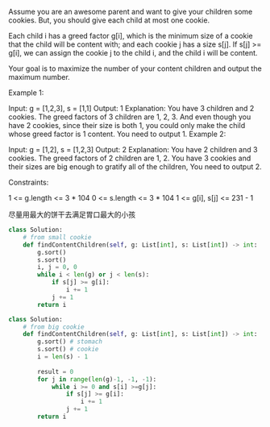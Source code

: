 Assume you are an awesome parent 
and want to give your children some cookies. 
But, you should give each child at most one cookie.

Each child i has a greed factor g[i], 
which is the minimum size of a cookie that the child will be content with; 
and each cookie j has a size s[j]. 
If s[j] >= g[i], we can assign the cookie j to the child i, 
and the child i will be content. 

Your goal is to maximize the number of your content children 
and output the maximum number.

 

Example 1:

Input: g = [1,2,3], s = [1,1]
Output: 1
Explanation: You have 3 children and 2 cookies. 
The greed factors of 3 children are 1, 2, 3. 
And even though you have 2 cookies, since their size is both 1, 
you could only make the child whose greed factor is 1 content.
You need to output 1.
Example 2:

Input: g = [1,2], s = [1,2,3]
Output: 2
Explanation: You have 2 children and 3 cookies. 
The greed factors of 2 children are 1, 2. 
You have 3 cookies and their sizes are big enough 
to gratify all of the children, 
You need to output 2.
 

Constraints:

1 <= g.length <= 3 * 104
0 <= s.length <= 3 * 104
1 <= g[i], s[j] <= 231 - 1

尽量用最大的饼干去满足胃口最大的小孩

```python
class Solution:
    # from small cookie
    def findContentChildren(self, g: List[int], s: List[int]) -> int:
        g.sort()
        s.sort()
        i, j = 0, 0
        while i < len(g) or j < len(s):
            if s[j] >= g[i]:
                i += 1
            j += 1
        return i

```

```python
class Solution:
    # from big cookie
    def findContentChildren(self, g: List[int], s: List[int]) -> int:
        g.sort() # stomach
        s.sort() # cookie
        i = len(s) - 1
        
        result = 0
        for j in range(len(g)-1, -1, -1):
            while i >= 0 and s[i] >=g[j]:
                if s[j] >= g[i]:
                    i += 1
                j += 1
        return i

```
